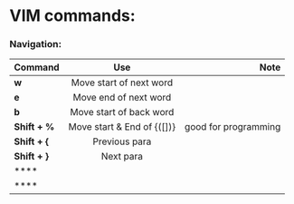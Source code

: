 
# VIM commands:

### Navigation:
| Command        | Use           | Note  |
| ------------- |:-------------:| -----:|
| **w**   | Move start of next word |  |
| **e**   | Move end of next word   |    |
| **b**   | Move start of back word      |     |
| **Shift + %** | Move start & End of {([])} | good for programming|
| **Shift + {**| Previous para ||
| **Shift + }**| Next para | |
| ****| | |
| ****| | |
